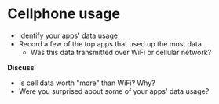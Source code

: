 # Cellphone usage

- Identify your apps' data usage
- Record a few of the top apps that used up the most data
  - Was this data transmitted over WiFi or cellular network?

**Discuss**

- Is cell data worth "more" than WiFi? Why?
- Were you surprised about some of your apps' data usage?